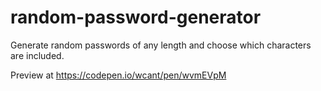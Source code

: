 # random-password-generator

Generate random passwords of any length and choose which characters are included.

Preview at https://codepen.io/wcant/pen/wvmEVpM
